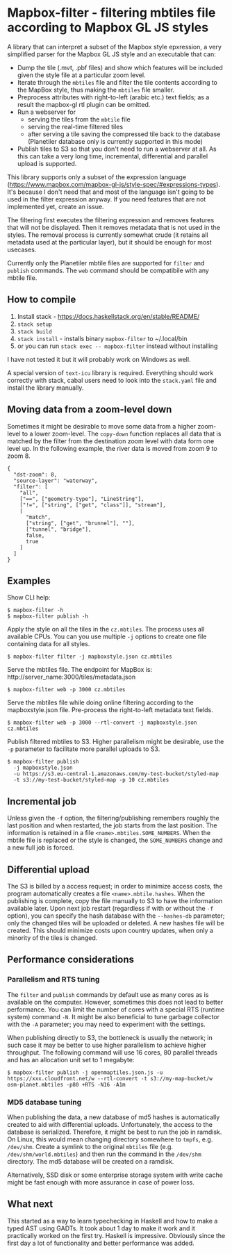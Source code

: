 # Mapbox-filter - filtering mbtiles file according to Mapbox GL JS styles

A library that can interpret a subset of the Mapbox style epxression, a very simplified
parser for the Mapbox GL JS style and an executable that can:

- Dump the tile (.mvt, .pbf files) and show which features will be included given the style file at a particular zoom level.
- Iterate through the `mbtiles` file and filter the tile contents according to the MapBox style, thus making the `mbtiles` file smaller.
- Preprocess attributes with right-to-left (arabic etc.) text fields; as a result the
  mapbox-gl rtl plugin can be omitted.
- Run a webserver for
  * serving the tiles from the `mbtile` file
  * serving the real-time filtered tiles
  * after serving a tile saving the compressed tile back to the database (Planetiler database only is currently supported in this mode)
- Publish tiles to S3 so that you don't need to run a webserver at all. As this can
  take a very long time, incremental, differential and parallel upload is supported.

This library supports only a subset of the expression language (https://www.mapbox.com/mapbox-gl-js/style-spec/#expressions-types).
It's because I don't need that and most of the language isn't going to be used in the filter expression anyway. If you need
features that are not implemented yet, create an issue.

The filtering first executes the filtering expression and removes features that will not
be displayed. Then it removes metadata that is not used in the styles. The removal
process is currently somewhat crude (it retains all metadata used at the particular layer),
but it should be enough for most usecases.

Currently only the Planetiler mbtile files are supported for `filter` and `publish` commands.
The `web` command should be compatibile with any mbtile file.

## How to compile

1. Install stack - https://docs.haskellstack.org/en/stable/README/
2. `stack setup`
3. `stack build`
4. `stack install` - installs binary `mapbox-filter` to ~/.local/bin
5. or you can run `stack exec -- mapbox-filter` instead without installing

I have not tested it but it will probably work on Windows as well.

A special version of `text-icu` library is required. Everything should work correctly
with stack, cabal users need to look into the `stack.yaml` file and install the library
manually.

## Moving data from a zoom-level down

Sometimes it might be desirable to move some data from a higher zoom-level to a lower zoom-level.
The `copy-down` function replaces all data that is matched by the filter from the 
destination zoom level with data form one level up. In the following example,
the river data is moved from zoom 9 to zoom 8. 

```
{
  "dst-zoom": 8,
  "source-layer": "waterway", 
  "filter": [
    "all",
    ["==", ["geometry-type"], "LineString"],
    ["!=", ["string", ["get", "class"]], "stream"],
    [
      "match",
      ["string", ["get", "brunnel"], ""],
      ["tunnel", "bridge"],
      false,
      true
    ]
  ]
}
```

## Examples

Show CLI help:
```
$ mapbox-filter -h
$ mapbox-filter publish -h
```

Apply the style on all the tiles in the `cz.mbtiles`. The process uses all available CPUs.
You can you use multiple `-j` options to create one file containing data for all styles.
```
$ mapbox-filter filter -j mapboxstyle.json cz.mbtiles
```

Serve the mbtiles file. The endpoint for MapBox is: http://server_name:3000/tiles/metadata.json
```
$ mapbox-filter web -p 3000 cz.mbtiles
```

Serve the mbtiles file while doing online filtering according to the mapboxstyle.json file.
Pre-process the right-to-left metadata text fields.
```
$ mapbox-filter web -p 3000 --rtl-convert -j mapboxstyle.json cz.mbtiles
```

Publish filtered mbtiles to S3. Higher parallelism might be desirable, use the `-p`
parameter to facilitate more parallel uploads to S3.
```
$ mapbox-filter publish 
  -j mapboxstyle.json
  -u https://s3.eu-central-1.amazonaws.com/my-test-bucket/styled-map
  -t s3://my-test-bucket/styled-map -p 10 cz.mbtiles
```

## Incremental job

Unless given the `-f` option, the filtering/publishing remembers roughly the last position
and when restarted, the job starts from the last position. The information is retained in a file
`<name>.mbtiles.SOME_NUMBERS`. When the mbtile file is replaced or the style is changed,
the `SOME_NUMBERS` change and a new full job is forced.

## Differential upload

The S3 is billed by a access request; in order to minimize access costs, the program
automatically creates a file `<name>.mbtile.hashes`. When the publishing is complete, copy
the file manually to S3 to have the information available later. 
Upon next job restart (regardless if with or without the `-f` option), you can specify 
the hash database with the `--hashes-db` parameter; only the changed tiles will be uploaded or deleted.
A new hashes file will be created.
This should minimize costs upon country updates, when only a minority of the tiles is changed.

## Performance considerations

### Parallelism and RTS tuning

The `filter` and `publish` commands by default use as many cores as is available on the computer.
However, sometimes this does not lead to better performance. You can limit the number of cores
with a special RTS (runtime system) command `-N`. It might be also beneficial to tune garbage 
collector with the `-A` parameter; you may need to experiment with the settings.

When publishing directly to S3, the bottleneck is usually the network; in such case it may be
better to use higher parallelism to achieve higher throughput. The following command
will use 16 cores, 80 parallel threads and has an allocation unit set to 1 megabyte:

```
$ mapbox-filter publish -j openmaptiles.json.js -u https://xxx.cloudfront.net/w --rtl-convert -t s3://my-map-bucket/w osm-planet.mbtiles -p80 +RTS -N16 -A1m
```

### MD5 database tuning

When publishing the data, a new database of md5 hashes is automatically created to aid with
differential uploads. Unfortunately, the access to the database is serialized. Therefore,
it might be best to run the job in ramdisk. On Linux, this would mean changing directory
somewhere to `tmpfs`, e.g. `/dev/shm`. Create a symlink to the original `mbtiles` file
(e.g. `/dev/shm/world.mbtiles`) and then run the command in the `/dev/shm` directory.
The md5 database will be created on a ramdisk.

Alternatively, SSD disk or some enterprise storage system with write cache
might be fast enough with more assurance in case of power loss. 

## What next

This started as a way to learn typechecking in Haskell and how to make a typed AST using GADTs.
It took about 1 day to make it work and it practically worked on the first try. Haskell is impressive.
Obviously since the first day a lot of functionality and better performance was added.
